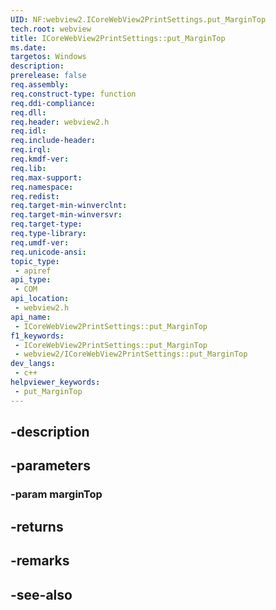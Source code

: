 ```yaml
---
UID: NF:webview2.ICoreWebView2PrintSettings.put_MarginTop
tech.root: webview
title: ICoreWebView2PrintSettings::put_MarginTop
ms.date: 
targetos: Windows
description: 
prerelease: false
req.assembly: 
req.construct-type: function
req.ddi-compliance: 
req.dll: 
req.header: webview2.h
req.idl: 
req.include-header: 
req.irql: 
req.kmdf-ver: 
req.lib: 
req.max-support: 
req.namespace: 
req.redist: 
req.target-min-winverclnt: 
req.target-min-winversvr: 
req.target-type: 
req.type-library: 
req.umdf-ver: 
req.unicode-ansi: 
topic_type:
 - apiref
api_type:
 - COM
api_location:
 - webview2.h
api_name:
 - ICoreWebView2PrintSettings::put_MarginTop
f1_keywords:
 - ICoreWebView2PrintSettings::put_MarginTop
 - webview2/ICoreWebView2PrintSettings::put_MarginTop
dev_langs:
 - c++
helpviewer_keywords:
 - put_MarginTop
---
```


## -description

## -parameters

### -param marginTop

## -returns

## -remarks

## -see-also


